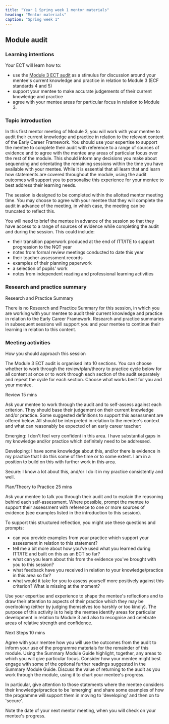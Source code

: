 ```yaml
---
title: "Year 1 Spring week 1 mentor materials"
heading: "Mentor materials"
caption: "Spring week 1"
---
```


## Module audit

### Learning intentions

Your ECT will learn how to:

- use the [Module 3 ECT audit](/assets/materials/ucl-01_Module-3-Audit.pdf) as a stimulus for discussion around your mentee's current knowledge and practice in relation to Module 3 (ECF standards 4 and 5)
- support your mentee to make accurate judgements of their current knowledge and practice
- agree with your mentee areas for particular focus in relation to Module 3.

### Topic introduction

In this first mentor meeting of Module 3, you will work with your mentee to audit their current knowledge and practice in relation to the relevant content of the Early Career Framework. You should use your expertise to support the mentee to complete their audit with reference to a range of sources of evidence and to agree with the mentee any areas of particular focus over the rest of the module. This should inform any decisions you make about sequencing and orientating the remaining sessions within the time you have available with your mentee. While it is essential that all learn that and learn how statements are covered throughout the module, using the audit outcomes will support you to personalise this experience for your mentee to best address their learning needs.

The session is designed to be completed within the allotted mentor meeting time. You may choose to agree with your mentee that they will complete the audit in advance of the meeting, in which case, the meeting can be truncated to reflect this.

You will need to brief the mentee in advance of the session so that they have access to a range of sources of evidence while completing the audit and during the session. This could include:

- their transition paperwork produced at the end of ITT/ITE to support progression to the NQT year
- notes from formal review meetings conducted to date this year
- their teacher assessment records
- examples of their planning paperwork
- a selection of pupils' work
- notes from independent reading and professional learning activities

### Research and practice summary

Research and Practice Summary

There is no Research and Practice Summary for this session, in which you are working with your mentee to audit their current knowledge and practice in relation to the Early Career Framework. Research and practice summaries in subsequent sessions will support you and your mentee to continue their learning in relation to this content.

### Meeting activities

How you should approach this session

The Module 3 ECT audit is organised into 10 sections. You can choose whether to work through the review/plan/theory to practice cycle below for all content at once or to work through each section of the audit separately and repeat the cycle for each section. Choose what works best for you and your mentee.

Review 15 mins

Ask your mentee to work through the audit and to self-assess against each criterion. They should base their judgement on their current knowledge and/or practice. Some suggested definitions to support this assessment are offered below. All should be interpreted in relation to the mentee's context and what can reasonably be expected of an early career teacher:

Emerging: I don't feel very confident in this area. I have substantial gaps in my knowledge and/or practice which definitely need to be addressed.

Developing: I have some knowledge about this, and/or there is evidence in my practice that I do this some of the time or to some extent. I am in a position to build on this with further work in this area.

Secure: I know a lot about this, and/or I do it in my practice consistently and well.

Plan/Theory to Practice 25 mins

Ask your mentee to talk you through their audit and to explain the reasoning behind each self-assessment. Where possible, prompt the mentee to support their assessment with reference to one or more sources of evidence (see examples listed in the introduction to this session).

To support this structured reflection, you might use these questions and prompts:

- can you provide examples from your practice which support your assessment in relation to this statement?
- tell me a bit more about how you've used what you learned during ITT/ITE and built on this as an ECT so far?
- what can you learn about this from the evidence you've brought with you to this session?
- what feedback have you received in relation to your knowledge/practice in this area so far?
- what would it take for you to assess yourself more positively against this criterion? What is missing at the moment?

Use your expertise and experience to shape the mentee's reflections and to draw their attention to aspects of their practice which they may be overlooking (either by judging themselves too harshly or too kindly). The purpose of this activity is to help the mentee identify areas for particular development in relation to Module 3 and also to recognise and celebrate areas of relative strength and confidence.

Next Steps 10 mins

Agree with your mentee how you will use the outcomes from the audit to inform your use of the programme materials for the remainder of this module. Using the Summary Module Guide highlight, together, any areas to which you will give particular focus. Consider how your mentee might best engage with some of the optional further readings suggested in the Summary Module Guide. Discuss the value of returning to the audit as you work through the module, using it to chart your mentee's progress.

In particular, give attention to those statements where the mentee considers their knowledge/practice to be 'emerging' and share some examples of how the programme will support them in moving to 'developing' and then on to 'secure'.

Note the date of your next mentor meeting, when you will check on your mentee's progress.
